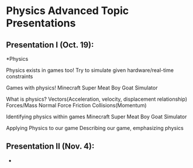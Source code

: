 # Physics Advanced Topic Presentations

## Presentation I (Oct. 19):
*Physics

Physics exists in games too!
	Try to simulate given hardware/real-time constraints

Games with physics!
	Minecraft
	Super Meat Boy
	Goat Simulator

What is physics?
	Vectors(Acceleration, velocity, displacement relationship)
	Forces/Mass
	Normal Force
	Friction
	Collisions(Momentum)
	
Identifying physics within games
	Minecraft
	Super Meat Boy
	Goat Simulator

Applying Physics to our game
	Describing our game, emphasizing physics

	


## Presentation II (Nov. 4):
* 
